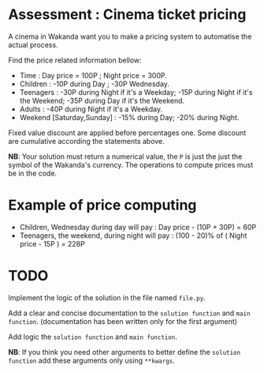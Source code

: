# Assessment : Cinema ticket pricing
A cinema in Wakanda want you to make a pricing system to automatise the actual process.

Find the price related information bellow:
- Time : Day price = 100P ; Night price = 300P.
- Children : -10P during Day ; -30P Wednesday.
- Teenagers : -30P during Night if it's a Weekday; -15P during Night if it's the Weekend; -35P during Day if it's the Weekend.
- Adults : -40P during Night if it's a Weekday.
- Weekend [Saturday,Sunday] : -15% during Day; -20% during Night.

Fixed value discount are applied before percentages one. Some discount are cumulative according the statements above.

**NB**: Your solution must return a numerical value, the `P` is just the just the symbol of the Wakanda's currency. The operations to compute prices must be in the code.

# Example of price computing
- Children, Wednesday during day will pay : Day price - (10P + 30P) = 60P
- Teenagers, the weekend, during night will pay : (100 - 20)% of ( Night price - 15P )  = 228P

<!-- ```python


``` -->

# TODO
Implement the logic of the solution in the file named `file.py`.

Add a clear and concise documentation to the `solution function` and `main function`. (documentation has been written only for the first argument)

Add logic the `solution function` and `main function`.

**NB**: If you think you need other arguments to better define the `solution function` add these arguments only using `**kwargs`.
